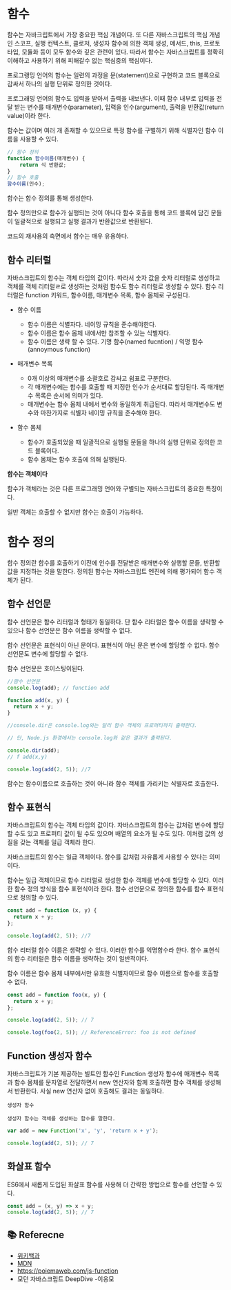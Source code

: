 # 함수

함수는 자바크립트에서 가장 중요한 핵심 개념이다. 또 다른 자바스크립트의 핵심 개념인 스코프, 실행 컨텍스트, 클로저, 생성자 함수에 의한 객체 생성, 메서드, this, 프로토타입, 모듈화 등이 모두 함수와 깊은 관련이 있다. 따라서 함수는 자바스크립트를 정확히 이해하고 사용하기 위해 피해갈수 없는 핵심중의 핵심이다.

프로그랭밍 언어의 함수는 일련의 과정을 문(statement)으로 구현하고 코드 블록으로 감싸서 하나의 실행 단위로 정의한 것이다.

프로그래밍 언어의 함수도 입력을 받아서 출력을 내보낸다. 이때 함수 내부로 입력을 전달 받는 변수를 매개변수(parameter), 입력을 인수(argument), 출력을 반환값(return value)이라 한다.

함수는 값이며 여러 개 존재할 수 있으므로 특정 함수를 구별하기 위해 식별자인 함수 이름을 사용할 수 있다.

```js
// 함수 정의
function 함수이름(매개변수) {
    return 식 반환값;
}
// 함수 호출
함수이름(인수);
```

함수는 함수 정의를 통해 생성한다.

함수 정의만으로 함수가 실행되는 것이 아니다 함수 호출을 통해 코드 블록에 담긴 문들이 일괄적으로 실행되고 실행 결과가 반환값으로 반환된다.

코드의 재사용의 측면에서 함수는 매우 유용하다.

## 함수 리터럴

자바스크립트의 함수는 객체 타입의 값이다. 따라서 숫자 값을 숫자 리터럴로 생성하고 객체를 객체 리터럴ㄹ로 생성하는 것처럼 함수도 함수 리터럴로 생성할 수 있다. 함수 리터럴은 function 키워드, 함수이름, 매개변수 목록, 함수 몸체로 구성된다.

- 함수 이름

  - 함수 이름은 식별자다. 네이밍 규칙을 준수해야한다.
  - 함수 이름은 함수 몸체 내에서만 참조할 수 있는 식별자다.
  - 함수 이름은 생략 할 수 있다. 기명 함수(named fucntion) / 익명 함수(annoymous function)

- 매개변수 목록

  - 0개 이상의 매개변수를 소괄호로 감싸고 쉼표로 구분한다.
  - 각 매개변수에는 함수를 호출할 때 지정한 인수가 순서대로 할당된다. 즉 매개변수 목록은 순서에 의미가 있다.
  - 매개변수는 함수 몸체 내에서 변수와 동일하게 취급된다. 따라서 매개변수도 변수와 마찬가지로 식별자 네이밍 규칙을 준수해야 한다.

- 함수 몸체
  - 함수가 호출되었을 때 일괄적으로 실행될 문들을 하나의 실행 단위로 정의한 코드 블록이다.
  - 함수 몸체는 함수 호출에 의해 실행된다.

**함수는 객체이다**

함수가 객체라는 것은 다른 프로그래밍 언어와 구별되는 자바스크립트의 중요한 특징이다.

일반 객체는 호출할 수 없지만 함수는 호출이 가능하다.

# 함수 정의

함수 정의란 함수를 호출하기 이전에 인수를 전달받은 매개변수와 실행할 문들, 반환할 값을 지정하는 것을 말한다. 정의된 함수는 자바스크립트 엔진에 의해 평가되어 함수 객체가 된다.

## 함수 선언문

함수 선언문은 함수 리터럴과 형태가 동일하다. 단 함수 리터럴은 함수 이름을 생략할 수 있으나 함수 선언문은 함수 이름을 생략할 수 없다.

함수 선언문은 표현식이 아닌 문이다. 표현식이 아닌 문은 변수에 할당할 수 없다. 함수 선언문도 변수에 할당할 수 없다.

함수 선언문은 호이스팅이된다.

```js
//함수 선언문
console.log(add); // function add

function add(x, y) {
  return x + y;
}

//console.dir은 console.log와는 달리 함수 객체의 프로퍼티까지 출력한다.

// 단, Node.js 환경에서는 console.log와 같은 결과가 출력된다.

console.dir(add);
// f add(x,y)

console.log(add(2, 5)); //7
```

함수는 함수이름으로 호출하는 것이 아니라 함수 객체를 가리키는 식별자로 호출한다.

## 함수 표현식

자바스크립트의 함수는 객체 타입의 값이다. 자바스크립트의 함수는 값처럼 변수에 할당할 수도 있고 프로퍼티 값이 될 수도 있으며 배열의 요소가 될 수도 있다. 이처럼 값의 성질을 갖는 객체를 일급 객체라 한다.

자바스크립트의 함수는 일급 객체이다. 함수를 값처럼 자유롭게 사용할 수 있다는 의미이다.

함수는 일급 객체이므로 함수 리터럴로 생성한 함수 객체를 변수에 할당할 수 있다. 이러한 함수 정의 방식을 함수 표현식이라 한다. 함수 선언문으로 정의한 함수를 함수 표현식으로 정의할 수 있다.

```js
const add = function (x, y) {
  return x + y;
};

console.log(add(2, 5)); //7
```

함수 리터럴 함수 이름은 생략할 수 있다. 이러한 함수를 익명함수라 한다. 함수 표현식의 함수 리터럴은 함수 이름을 생략하는 것이 일반적이다.

함수 이름은 함수 몸체 내부에서만 유효한 식별자이므로 함수 이름으로 함수를 호출할 수 없다.

```js
const add = function foo(x, y) {
  return x + y;
};

console.log(add(2, 5)); // 7

console.log(foo(2, 5)); // ReferenceError: foo is not defined
```

## Function 생성자 함수

자바스크립트가 기본 제공하는 빌트인 함수인 Function 생성자 함수에 매개변수 목록과 함수 몸체를 문자열로 전달하면서 new 연산자와 함께 호출하면 함수 객체를 생성해서 반환한다. 사실 new 연산자 없이 호출해도 결과는 동일하다.

```
생성자 함수

생성자 함수는 객체를 생성하는 함수를 말한다.
```

```js
var add = new Function('x', 'y', 'return x + y');

console.log(add(2, 5)); // 7
```

## 화살표 함수

ES6에서 새롭게 도입된 화살표 함수를 사용해 더 간략한 방법으로 함수를 선언할 수 있다.

```js
const add = (x, y) => x + y;
console.log(add(2, 5)); // 7
```

## 📚 Referecne

- [위키백과](https://ko.wikipedia.org/wiki/)
- [MDN](https://developer.mozilla.org/ko/)
- https://poiemaweb.com/js-function
- 모던 자바스크립트 DeepDive -이웅모
